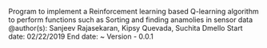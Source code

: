 Program to implement a Reinforcement learning based Q-learning algorithm to perform functions such as Sorting and
finding anamolies in sensor data
@author(s): Sanjeev Rajasekaran, Kipsy Quevada, Suchita Dmello
Start date: 02/22/2019
End date: ~
Version - 0.0.1
